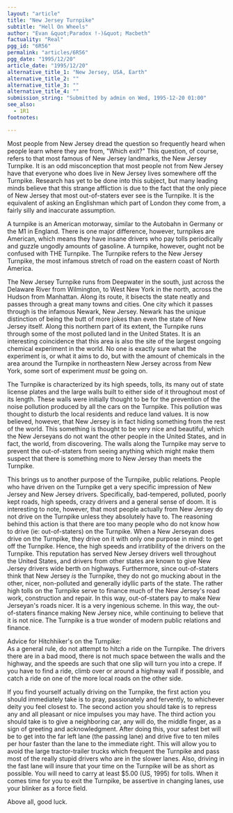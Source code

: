 ```yaml
---
layout: "article"
title: "New Jersey Turnpike"
subtitle: "Hell On Wheels"
author: "Evan &quot;Paradox !-)&quot; Macbeth"
factuality: "Real"
pgg_id: "6R56"
permalink: "articles/6R56"
pgg_date: "1995/12/20"
article_date: "1995/12/20"
alternative_title_1: "New Jersey, USA, Earth"
alternative_title_2: ""
alternative_title_3: ""
alternative_title_4: ""
submission_string: "Submitted by admin on Wed, 1995-12-20 01:00"
see_also:
  - 1R1
footnotes: 

---
```

<div>
<p>Most people from New Jersey dread the question so frequently heard when people learn where they are from, "Which exit?" This question, of course, refers to that most famous of New Jersey landmarks, the New Jersey Turnpike. It is an odd misconception that most people not from New Jersey have that everyone who does live in New Jersey lives somewhere off the Turnpike. Research has yet to be done into this subject, but many leading minds believe that this strange affliction is due to the fact that the only piece of New Jersey that most out-of-staters ever see is the Turnpike. It is the equivalent of asking an Englishman which part of London they come from, a fairly silly and inaccurate assumption.</p>
<p>A turnpike is an American motorway, similar to the Autobahn in Germany or the M1 in England. There is one major difference, however, turnpikes are American, which means they have insane drivers who pay tolls periodically and guzzle ungodly amounts of gasoline. A turnpike, however, ought not be confused with THE Turnpike. The Turnpike refers to the New Jersey Turnpike, the most infamous stretch of road on the eastern coast of North America.</p>
<p>The New Jersey Turnpike runs from Deepwater in the south, just across the Delaware River from Wilmington, to West New York in the north, across the Hudson from Manhattan. Along its route, it bisects the state neatly and passes through a great many towns and cities. One city which it passes through is the infamous Newark, New Jersey. Newark has the unique distinction of being the butt of more jokes than even the state of New Jersey itself. Along this northern part of its extent, the Turnpike runs through some of the most polluted land in the United States. It is an interesting coincidence that this area is also the site of the largest ongoing chemical experiment in the world. No one is exactly sure what the experiment is, or what it aims to do, but with the amount of chemicals in the area around the Turnpike in northeastern New Jersey across from New York, some sort of experiment <em>must</em> be going on.</p>
<p>The Turnpike is characterized by its high speeds, tolls, its many out of state license plates and the large walls built to either side of it throughout most of its length. These walls were initially thought to be for the prevention of the noise pollution produced by all the cars on the Turnpike. This pollution was thought to disturb the local residents and reduce land values. It is now believed, however, that New Jersey is in fact hiding something from the rest of the world. This something is thought to be very nice and beautiful, which the New Jerseyans do not want the other people in the United States, and in fact, the world, from discovering. The walls along the Turnpike may serve to prevent the out-of-staters from seeing anything which might make them suspect that there is something more to New Jersey than meets the Turnpike.</p>
<p>This brings us to another purpose of the Turnpike, public relations. People who have driven on the Turnpike get a very specific impression of New Jersey and New Jersey drivers. Specifically, bad-tempered, polluted, poorly kept roads, high speeds, crazy drivers and a general sense of doom. It is interesting to note, however, that most people actually from New Jersey do not drive on the Turnpike unless they absolutely have to. The reasoning behind this action is that there are too many people who do not know how to drive (ie: out-of-staters) on the Turnpike. When a New Jerseyan does drive on the Turnpike, they drive on it with only one purpose in mind: to get off the Turnpike. Hence, the high speeds and irratibility of the drivers on the Turnpike. This reputation has served New Jersey drivers well throughout the United States, and drivers from other states are known to give New Jersey drivers wide berth on highways. Furthermore, since out-of-staters think that New Jersey <em>is</em> the Turnpike, they do not go mucking about in the other, nicer, non-polluted and generally idyllic parts of the state. The rather high tolls on the Turnpike serve to finance much of the New Jersey's road work, construction and repair. In this way, out-of-staters pay to make New Jerseyan's roads nicer. It is a very ingenious scheme. In this way, the out-of-staters finance making New Jersey nice, while continuing to believe that it is not nice. The Turnpike is a true wonder of modern public relations and finance.</p>
<p>Advice for Hitchhiker's on the Turnpike:<br>
As a general rule, do not attempt to hitch a ride on the Turnpike. The drivers there are in a bad mood, there is not much space between the walls and the highway, and the speeds are such that one slip will turn you into a crepe. If you have to find a ride, climb over or around a highway wall if possible, and catch a ride on one of the more local roads on the other side.</p>
<p>If you find yourself actually driving on the Turnpike, the first action you should immediately take is to pray, passionately and fervently, to whichever deity you feel closest to. The second action you should take is to repress any and all pleasant or nice impulses you may have. The third action you should take is to give a neighboring car, any will do, the middle finger, as a sign of greeting and acknowledgment. After doing this, your safest bet will be to get into the far left lane (the passing lane) and drive five to ten miles per hour faster than the lane to the immediate right. This will allow you to avoid the large tractor-trailer trucks which frequent the Turnpike and pass most of the really stupid drivers who are in the slower lanes. Also, driving in the fast lane will insure that your time on the Turnpike will be as short as possible. You will need to carry at least $5.00 (US, 1995) for tolls. When it comes time for you to exit the Turnpike, be assertive in changing lanes, use your blinker as a force field.</p>
<p>Above all, good luck.</p>
</div>
